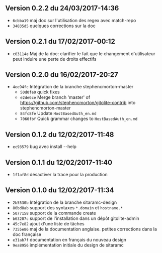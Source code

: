 ## Version 0.2.2 du 24/03/2017-14:36

* `6cbba19` maj doc sur l'utilisation des regex avec match-repo
* `34035d5` quelques corrections sur la doc

## Version 0.2.1 du 17/02/2017-00:12

* `c03114e` Maj de la doc: clarifier le fait que le changement d'utilisateur peut induire une perte de droits effectifs

## Version 0.2.0 du 16/02/2017-20:27

* `4ee94fc` Intégration de la branche stephencmorton-master
  * `50d0fe0` quick fixes
  * `e2de6ce` Merge branch 'master' of https://github.com/stephencmorton/gitolite-contrib into stephencmorton-master
  * `84fc8fe` Update `HostBasedAuth_en.md`
  * `7060fbf` Quick grammar changes to `HostBasedAuth_en.md`

## Version 0.1.2 du 12/02/2017-11:48

* `ec93579` bug avec install --help

## Version 0.1.1 du 12/02/2017-11:40

* `1f1af8d` désactiver la trace pour la production

## Version 0.1.0 du 12/02/2017-11:34

* `2b5530b` Intégration de la branche sitaramc-design
* `80bd8ab` support des syntaxes `*.domain` et `hostname.*`
* `5077158` support de la commande create
* `b63207c` support de l'installation dans un dépôt gitolite-admin
* `45c7e82` ajout d'une liste de tâches
* `7355e86` maj de la documentation anglaise. petites corrections dans la doc française
* `e31ab7f` documentation en français du nouveau design
* `9ea8956` implémentation initiale du design de sitaramc
